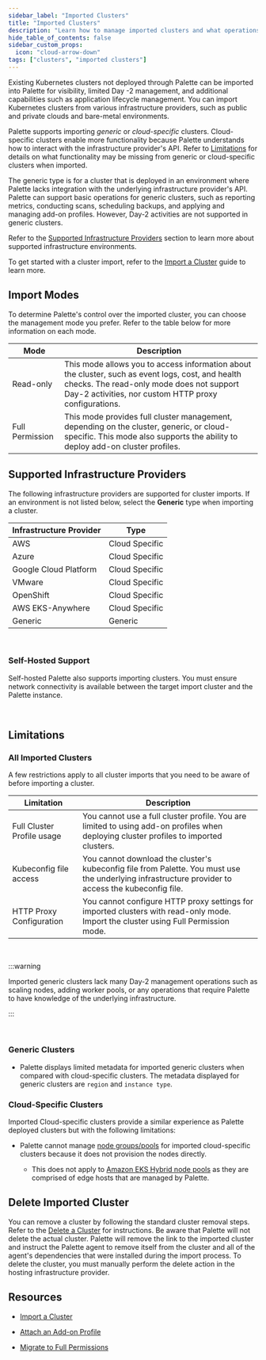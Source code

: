 ```yaml
---
sidebar_label: "Imported Clusters"
title: "Imported Clusters"
description: "Learn how to manage imported clusters and what operations are supported with Palette."
hide_table_of_contents: false
sidebar_custom_props:
  icon: "cloud-arrow-down"
tags: ["clusters", "imported clusters"]
---
```


Existing Kubernetes clusters not deployed through Palette can be imported into Palette for visibility, limited Day -2
management, and additional capabilities such as application lifecycle management. You can import Kubernetes clusters
from various infrastructure providers, such as public and private clouds and bare-metal environments.

Palette supports importing _generic_ or _cloud-specific_ clusters. Cloud-specific clusters enable more functionality
because Palette understands how to interact with the infrastructure provider's API. Refer to [Limitations](#limitations)
for details on what functionality may be missing from generic or cloud-specific clusters when imported.

The generic type is for a cluster that is deployed in an environment where Palette lacks integration with the underlying
infrastructure provider's API. Palette can support basic operations for generic clusters, such as reporting metrics,
conducting scans, scheduling backups, and applying and managing add-on profiles. However, Day-2 activities are not
supported in generic clusters.

Refer to the [Supported Infrastructure Providers](imported-clusters.md#supported-infrastructure-providers) section to
learn more about supported infrastructure environments.

To get started with a cluster import, refer to the [Import a Cluster](cluster-import.md) guide to learn more.

## Import Modes

To determine Palette's control over the imported cluster, you can choose the management mode you prefer. Refer to the
table below for more information on each mode.

| Mode            | Description                                                                                                                                                                                            |
| --------------- | ------------------------------------------------------------------------------------------------------------------------------------------------------------------------------------------------------ |
| Read-only       | This mode allows you to access information about the cluster, such as event logs, cost, and health checks. The read-only mode does not support Day-2 activities, nor custom HTTP proxy configurations. |
| Full Permission | This mode provides full cluster management, depending on the cluster, generic, or cloud-specific. This mode also supports the ability to deploy add-on cluster profiles.                               |

## Supported Infrastructure Providers

The following infrastructure providers are supported for cluster imports. If an environment is not listed below, select
the **Generic** type when importing a cluster.

| Infrastructure Provider | Type           |
| ----------------------- | -------------- |
| AWS                     | Cloud Specific |
| Azure                   | Cloud Specific |
| Google Cloud Platform   | Cloud Specific |
| VMware                  | Cloud Specific |
| OpenShift               | Cloud Specific |
| AWS EKS-Anywhere        | Cloud Specific |
| Generic                 | Generic        |

<br />

### Self-Hosted Support

Self-hosted Palette also supports importing clusters. You must ensure network connectivity is available between the
target import cluster and the Palette instance.

<br />

## Limitations

### All Imported Clusters

A few restrictions apply to all cluster imports that you need to be aware of before importing a cluster.

| Limitation                 | Description                                                                                                                                        |
| -------------------------- | -------------------------------------------------------------------------------------------------------------------------------------------------- |
| Full Cluster Profile usage | You cannot use a full cluster profile. You are limited to using add-on profiles when deploying cluster profiles to imported clusters.              |
| Kubeconfig file access     | You cannot download the cluster's kubeconfig file from Palette. You must use the underlying infrastructure provider to access the kubeconfig file. |
| HTTP Proxy Configuration   | You cannot configure HTTP proxy settings for imported clusters with read-only mode. Import the cluster using Full Permission mode.                 |

<br />

:::warning

Imported generic clusters lack many Day-2 management operations such as scaling nodes, adding worker pools, or any
operations that require Palette to have knowledge of the underlying infrastructure.

:::

<br />

### Generic Clusters

- Palette displays limited metadata for imported generic clusters when compared with cloud-specific clusters. The metadata displayed for generic clusters are `region` and `instance type`.

### Cloud-Specific Clusters

Imported Cloud-specific clusters provide a similar experience as Palette deployed clusters but with the following
limitations:

- Palette cannot manage [node groups/pools](../cluster-management/node-pool.md) for imported cloud-specific clusters because it does not provision the nodes directly.

  - This does not apply to [Amazon EKS Hybrid node pools](../public-cloud/aws/eks-hybrid-nodes/create-hybrid-node-pools.md) as they are comprised of edge hosts that are managed by Palette.

## Delete Imported Cluster

You can remove a cluster by following the standard cluster removal steps. Refer to the
[Delete a Cluster](../cluster-management/remove-clusters.md) for instructions. Be aware that Palette will not delete the
actual cluster. Palette will remove the link to the imported cluster and instruct the Palette agent to remove itself
from the cluster and all of the agent's dependencies that were installed during the import process. To delete the
cluster, you must manually perform the delete action in the hosting infrastructure provider.

## Resources

- [Import a Cluster](cluster-import.md)

- [Attach an Add-on Profile](attach-add-on-profile.md)

- [Migrate to Full Permissions](migrate-full-permissions.md)
